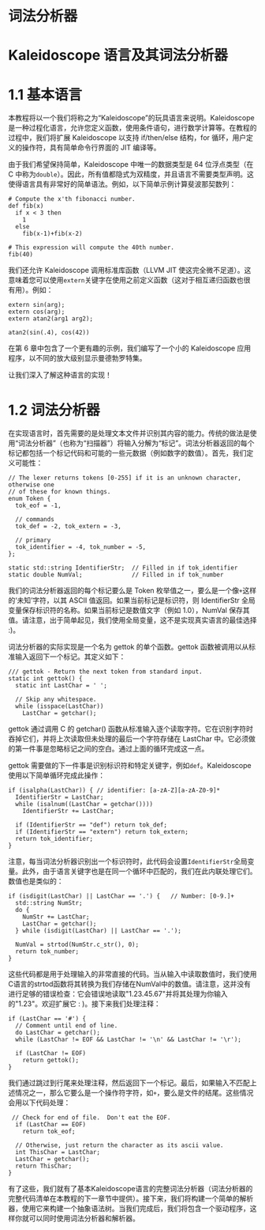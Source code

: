 # 词法分析器

# Kaleidoscope 语言及其词法分析器

# 1.1 基本语言

本教程将以一个我们将称之为“Kaleidoscope”的玩具语言来说明。Kaleidoscope 是一种过程化语言，允许您定义函数，使用条件语句，进行数学计算等。在教程的过程中，我们将扩展 Kaleidoscope 以支持 if/then/else 结构，for 循环，用户定义的操作符，具有简单命令行界面的 JIT 编译等。

由于我们希望保持简单，Kaleidoscope 中唯一的数据类型是 64 位浮点类型（在 C 中称为`double`）。因此，所有值都隐式为双精度，并且语言不需要类型声明。这使得语言具有非常好的简单语法。例如，以下简单示例计算斐波那契数列：

```
# Compute the x'th fibonacci number.
def fib(x)
  if x < 3 then
    1
  else
    fib(x-1)+fib(x-2)

# This expression will compute the 40th number.
fib(40) 
```

我们还允许 Kaleidoscope 调用标准库函数（LLVM JIT 使这完全微不足道）。这意味着您可以使用`extern`关键字在使用之前定义函数（这对于相互递归函数也很有用）。例如：

```
extern sin(arg);
extern cos(arg);
extern atan2(arg1 arg2);

atan2(sin(.4), cos(42)) 
```

在第 6 章中包含了一个更有趣的示例，我们编写了一个小的 Kaleidoscope 应用程序，以不同的放大级别显示曼德勃罗特集。

让我们深入了解这种语言的实现！

# 1.2 词法分析器

在实现语言时，首先需要的是处理文本文件并识别其内容的能力。传统的做法是使用“词法分析器”（也称为“扫描器”）将输入分解为“标记”。词法分析器返回的每个标记都包括一个标记代码和可能的一些元数据（例如数字的数值）。首先，我们定义可能性：

```
// The lexer returns tokens [0-255] if it is an unknown character, otherwise one
// of these for known things.
enum Token {
  tok_eof = -1,

  // commands
  tok_def = -2, tok_extern = -3,

  // primary
  tok_identifier = -4, tok_number = -5,
};

static std::string IdentifierStr;  // Filled in if tok_identifier
static double NumVal;              // Filled in if tok_number 
```

我们的词法分析器返回的每个标记要么是 Token 枚举值之一，要么是一个像`+`这样的‘未知’字符，以其 ASCII 值返回。如果当前标记是标识符，则 IdentifierStr 全局变量保存标识符的名称。如果当前标记是数值文字（例如 1.0），NumVal 保存其值。请注意，出于简单起见，我们使用全局变量，这不是实现真实语言的最佳选择 :)。

词法分析器的实际实现是一个名为 gettok 的单个函数。gettok 函数被调用以从标准输入返回下一个标记。其定义如下：

```
/// gettok - Return the next token from standard input.
static int gettok() {
  static int LastChar = ' ';

  // Skip any whitespace.
  while (isspace(LastChar))
    LastChar = getchar(); 
```

gettok 通过调用 C 的 getchar() 函数从标准输入逐个读取字符。它在识别字符时吞掉它们，并将上次读取但未处理的最后一个字符存储在 LastChar 中。它必须做的第一件事是忽略标记之间的空白。通过上面的循环完成这一点。

gettok 需要做的下一件事是识别标识符和特定关键字，例如`def`。Kaleidoscope 使用以下简单循环完成此操作：

```
if (isalpha(LastChar)) { // identifier: [a-zA-Z][a-zA-Z0-9]*
  IdentifierStr = LastChar;
  while (isalnum((LastChar = getchar())))
    IdentifierStr += LastChar;

  if (IdentifierStr == "def") return tok_def;
  if (IdentifierStr == "extern") return tok_extern;
  return tok_identifier;
} 
```

注意，每当词法分析器识别出一个标识符时，此代码会设置`IdentifierStr`全局变量。此外，由于语言关键字也是在同一个循环中匹配的，我们在此内联处理它们。数值也是类似的：

```
if (isdigit(LastChar) || LastChar == '.') {   // Number: [0-9.]+
  std::string NumStr;
  do {
    NumStr += LastChar;
    LastChar = getchar();
  } while (isdigit(LastChar) || LastChar == '.');

  NumVal = strtod(NumStr.c_str(), 0);
  return tok_number;
} 
```

这些代码都是用于处理输入的非常直接的代码。当从输入中读取数值时，我们使用C语言的strtod函数将其转换为我们存储在NumVal中的数值。请注意，这并没有进行足够的错误检查：它会错误地读取"1.23.45.67"并将其处理为你输入的"1.23"。欢迎扩展它 : )。接下来我们处理注释：

```
if (LastChar == '#') {
  // Comment until end of line.
  do LastChar = getchar();
  while (LastChar != EOF && LastChar != '\n' && LastChar != '\r');

  if (LastChar != EOF)
    return gettok();
} 
```

我们通过跳过到行尾来处理注释，然后返回下一个标记。最后，如果输入不匹配上述情况之一，那么它要么是一个操作符字符，如`+`，要么是文件的结尾。这些情况会用以下代码处理：

```
 // Check for end of file.  Don't eat the EOF.
  if (LastChar == EOF)
    return tok_eof;

  // Otherwise, just return the character as its ascii value.
  int ThisChar = LastChar;
  LastChar = getchar();
  return ThisChar;
} 
```

有了这些，我们就有了基本Kaleidoscope语言的完整词法分析器（词法分析器的完整代码清单在本教程的下一章节中提供）。接下来，我们将构建一个简单的解析器，使用它来构建一个抽象语法树。当我们完成后，我们将包含一个驱动程序，这样你就可以同时使用词法分析器和解析器。
